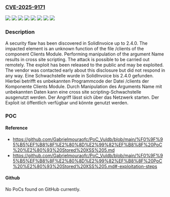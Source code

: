 ### [CVE-2025-9171](https://cve.mitre.org/cgi-bin/cvename.cgi?name=CVE-2025-9171)
![](https://img.shields.io/static/v1?label=Product&message=SolidInvoice&color=blue)
![](https://img.shields.io/static/v1?label=Version&message=2.0%20&color=brightgreen)
![](https://img.shields.io/static/v1?label=Version&message=2.1%20&color=brightgreen)
![](https://img.shields.io/static/v1?label=Version&message=2.2%20&color=brightgreen)
![](https://img.shields.io/static/v1?label=Version&message=2.3%20&color=brightgreen)
![](https://img.shields.io/static/v1?label=Version&message=2.4.0%20&color=brightgreen)
![](https://img.shields.io/static/v1?label=Vulnerability&message=Code%20Injection&color=brightgreen)
![](https://img.shields.io/static/v1?label=Vulnerability&message=Cross%20Site%20Scripting&color=brightgreen)

### Description

A security flaw has been discovered in SolidInvoice up to 2.4.0. The impacted element is an unknown function of the file /clients of the component Clients Module. Performing manipulation of the argument Name results in cross site scripting. The attack is possible to be carried out remotely. The exploit has been released to the public and may be exploited. The vendor was contacted early about this disclosure but did not respond in any way.
Eine Schwachstelle wurde in SolidInvoice bis 2.4.0 gefunden. Hierbei betrifft es unbekannten Programmcode der Datei /clients der Komponente Clients Module. Durch Manipulation des Arguments Name mit unbekannten Daten kann eine cross site scripting-Schwachstelle ausgenutzt werden. Der Angriff lässt sich über das Netzwerk starten. Der Exploit ist öffentlich verfügbar und könnte genutzt werden.

### POC

#### Reference
- https://github.com/Gabrielmouraofc/PoC_Vuldb/blob/main/%F0%9F%95%B5%EF%B8%8F%E2%80%8D%E2%99%82%EF%B8%8F%20PoC%20%E2%80%93%20Stored%20XSS%205.md
- https://github.com/Gabrielmouraofc/PoC_Vuldb/blob/main/%F0%9F%95%B5%EF%B8%8F%E2%80%8D%E2%99%82%EF%B8%8F%20PoC%20%E2%80%93%20Stored%20XSS%205.md#-exploitation-steps

#### Github
No PoCs found on GitHub currently.

